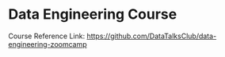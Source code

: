 # Data Engineering Course

Course Reference Link: https://github.com/DataTalksClub/data-engineering-zoomcamp
